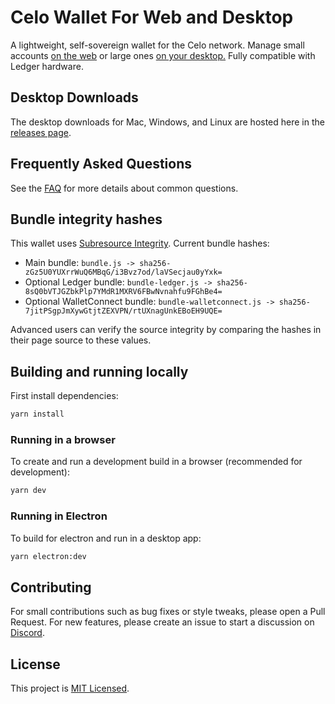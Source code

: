 # Celo Wallet For Web and Desktop

A lightweight, self-sovereign wallet for the Celo network. Manage small accounts [on the web](https://celowallet.app) or large ones [on your desktop.](https://github.com/celo-tools/celo-web-wallet/releases) Fully compatible with Ledger hardware.

## Desktop Downloads

The desktop downloads for Mac, Windows, and Linux are hosted here in the [releases page](https://github.com/celo-tools/celo-web-wallet/releases).

## Frequently Asked Questions

See the [FAQ](FAQ.md) for more details about common questions.

## Bundle integrity hashes

This wallet uses [Subresource Integrity](https://developer.mozilla.org/en-US/docs/Web/Security/Subresource_Integrity). Current bundle hashes:

* Main bundle: `bundle.js -> sha256-zGz5U0YUXrrWuQ6MBqG/i3Bvz7od/laVSecjau0yYxk=`
* Optional Ledger bundle: `bundle-ledger.js -> sha256-8sQ0bVTJGZbkPlp7YMdR1MXRV6FBwNvnahfu9FGhBe4=`
* Optional WalletConnect bundle: `bundle-walletconnect.js -> sha256-7jitPSgpJmXywGtjtZEXVPN/rtUXnagUnkEBoEH9UQE=`

Advanced users can verify the source integrity by comparing the hashes in their page source to these values.

## Building and running locally

First install dependencies:

```sh
yarn install 
```

### Running in a browser

To create and run a development build in a browser (recommended for development):

```sh
yarn dev
```

### Running in Electron

To build for electron and run in a desktop app:

```sh
yarn electron:dev
```

## Contributing

For small contributions such as bug fixes or style tweaks, please open a Pull Request.
For new features, please create an issue to start a discussion on [Discord](https://discord.com/channels/600834479145353243/812471799585439794).

## License

This project is [MIT Licensed](LICENSE).
